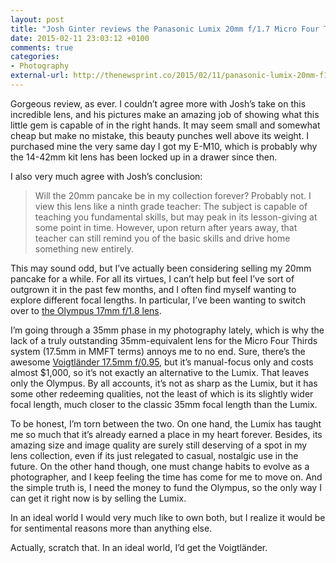 ```yaml
---
layout: post
title: "Josh Ginter reviews the Panasonic Lumix 20mm f/1.7 Micro Four Thirds lens"
date: 2015-02-11 23:03:12 +0100
comments: true
categories: 
- Photography
external-url: http://thenewsprint.co/2015/02/11/panasonic-lumix-20mm-f17-pancake-lens/
---
```


Gorgeous review, as ever. I couldn’t agree more with Josh’s take on this incredible lens, and his pictures make an amazing job of showing what this little gem is capable of in the right hands. It may seem small and somewhat cheap but make no mistake, this beauty punches well above its weight. I purchased mine the very same day I got my E-M10, which is probably why the 14-42mm kit lens has been locked up in a drawer since then.

I also very much agree with Josh’s conclusion:

> Will the 20mm pancake be in my collection forever? Probably not. I view this lens like a ninth grade teacher: The subject is capable of teaching you fundamental skills, but may peak in its lesson-giving at some point in time. However, upon return after years away, that teacher can still remind you of the basic skills and drive home something new entirely.

This may sound odd, but I’ve actually been considering selling my 20mm pancake for a while. For all its virtues, I can’t help but feel I’ve sort of outgrown it in the past few months, and I often find myself wanting to explore different focal lengths. In particular, I’ve been wanting to switch over to [the Olympus 17mm f/1.8 lens](http://www.amazon.com/gp/product/B00A7Q9U9Y/ref=as_li_tl?ie=UTF8&camp=1789&creative=390957&creativeASIN=B00A7Q9U9Y&linkCode=as2&tag=analogsens-20&linkId=X2DZK7CUE7IXR7UI).

I’m going through a 35mm phase in my photography lately, which is why the lack of a truly outstanding 35mm-equivalent lens for the Micro Four Thirds system (17.5mm in MMFT terms) annoys me to no end. Sure, there’s the awesome [Voigtländer 17.5mm f/0.95](http://www.amazon.com/gp/product/B007VHDUN4/ref=as_li_tl?ie=UTF8&camp=1789&creative=390957&creativeASIN=B007VHDUN4&linkCode=as2&tag=analogsens-20&linkId=3U4MQL5LQJUSE6AY), but it’s manual-focus only and costs almost $1,000, so it’s not exactly an alternative to the Lumix. That leaves only the Olympus. By all accounts, it’s not as sharp as the Lumix, but it has some other redeeming qualities, not the least of which is its slightly wider focal length, much closer to the classic 35mm focal length than the Lumix.

To be honest, I’m torn between the two. On one hand, the Lumix has taught me so much that it’s already earned a place in my heart forever. Besides, its amazing size and image quality are surely still deserving of a spot in my lens collection, even if its just relegated to casual, nostalgic use in the future. On the other hand though, one must change habits to evolve as a photographer, and I keep feeling the time has come for me to move on. And the simple truth is, I need the money to fund the Olympus, so the only way I can get it right now is by selling the Lumix.

In an ideal world I would very much like to own both, but I realize it would be for sentimental reasons more than anything else.

Actually, scratch that. In an ideal world, I’d get the Voigtländer. 